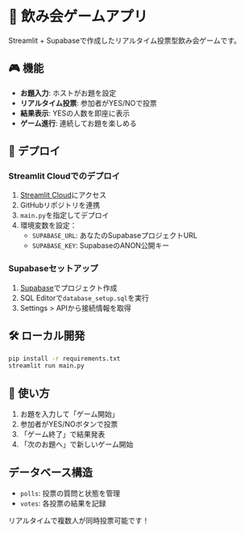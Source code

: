 # 🍻 飲み会ゲームアプリ

Streamlit + Supabaseで作成したリアルタイム投票型飲み会ゲームです。

## 🎮 機能
- **お題入力**: ホストがお題を設定
- **リアルタイム投票**: 参加者がYES/NOで投票
- **結果表示**: YESの人数を即座に表示
- **ゲーム進行**: 連続してお題を楽しめる

## 🚀 デプロイ

### Streamlit Cloudでのデプロイ
1. [Streamlit Cloud](https://streamlit.io/cloud)にアクセス
2. GitHubリポジトリを連携
3. `main.py`を指定してデプロイ
4. 環境変数を設定：
   - `SUPABASE_URL`: あなたのSupabaseプロジェクトURL
   - `SUPABASE_KEY`: SupabaseのANON公開キー

### Supabaseセットアップ
1. [Supabase](https://supabase.com)でプロジェクト作成
2. SQL Editorで`database_setup.sql`を実行
3. Settings > APIから接続情報を取得

## 🛠️ ローカル開発
```bash
pip install -r requirements.txt
streamlit run main.py
```

## 🎯 使い方
1. お題を入力して「ゲーム開始」
2. 参加者がYES/NOボタンで投票
3. 「ゲーム終了」で結果発表
4. 「次のお題へ」で新しいゲーム開始

## データベース構造
- `polls`: 投票の質問と状態を管理
- `votes`: 各投票の結果を記録

リアルタイムで複数人が同時投票可能です！